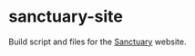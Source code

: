 # sanctuary-site

Build script and files for the [Sanctuary][1] website.


[1]: https://github.com/plaid/sanctuary
